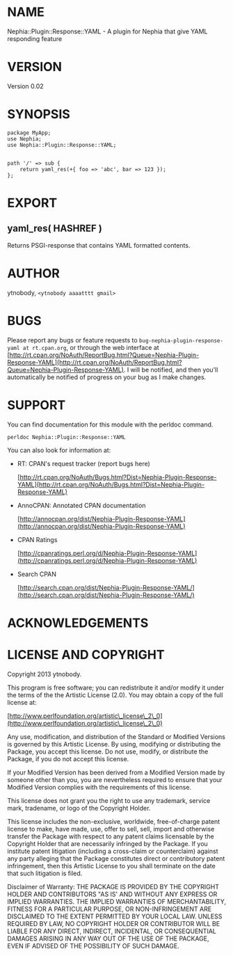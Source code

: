 # NAME

Nephia::Plugin::Response::YAML - A plugin for Nephia that give YAML responding feature

# VERSION

Version 0.02

# SYNOPSIS

    package MyApp;
    use Nephia;
    use Nephia::Plugin::Response::YAML;
    

    path '/' => sub {
        return yaml_res(+{ foo => 'abc', bar => 123 });
    };

# EXPORT

## yaml\_res( HASHREF )

Returns PSGI-response that contains YAML formatted contents.

# AUTHOR

ytnobody, `<ytnobody aaaatttt gmail>`

# BUGS

Please report any bugs or feature requests to `bug-nephia-plugin-response-yaml at rt.cpan.org`, or through
the web interface at [http://rt.cpan.org/NoAuth/ReportBug.html?Queue=Nephia-Plugin-Response-YAML](http://rt.cpan.org/NoAuth/ReportBug.html?Queue=Nephia-Plugin-Response-YAML).  I will be notified, and then you'll
automatically be notified of progress on your bug as I make changes.

# SUPPORT

You can find documentation for this module with the perldoc command.

    perldoc Nephia::Plugin::Response::YAML



You can also look for information at:

- RT: CPAN's request tracker (report bugs here)

    [http://rt.cpan.org/NoAuth/Bugs.html?Dist=Nephia-Plugin-Response-YAML](http://rt.cpan.org/NoAuth/Bugs.html?Dist=Nephia-Plugin-Response-YAML)

- AnnoCPAN: Annotated CPAN documentation

    [http://annocpan.org/dist/Nephia-Plugin-Response-YAML](http://annocpan.org/dist/Nephia-Plugin-Response-YAML)

- CPAN Ratings

    [http://cpanratings.perl.org/d/Nephia-Plugin-Response-YAML](http://cpanratings.perl.org/d/Nephia-Plugin-Response-YAML)

- Search CPAN

    [http://search.cpan.org/dist/Nephia-Plugin-Response-YAML/](http://search.cpan.org/dist/Nephia-Plugin-Response-YAML/)



# ACKNOWLEDGEMENTS



# LICENSE AND COPYRIGHT

Copyright 2013 ytnobody.

This program is free software; you can redistribute it and/or modify it
under the terms of the the Artistic License (2.0). You may obtain a
copy of the full license at:

[http://www.perlfoundation.org/artistic\_license\_2\_0](http://www.perlfoundation.org/artistic\_license\_2\_0)

Any use, modification, and distribution of the Standard or Modified
Versions is governed by this Artistic License. By using, modifying or
distributing the Package, you accept this license. Do not use, modify,
or distribute the Package, if you do not accept this license.

If your Modified Version has been derived from a Modified Version made
by someone other than you, you are nevertheless required to ensure that
your Modified Version complies with the requirements of this license.

This license does not grant you the right to use any trademark, service
mark, tradename, or logo of the Copyright Holder.

This license includes the non-exclusive, worldwide, free-of-charge
patent license to make, have made, use, offer to sell, sell, import and
otherwise transfer the Package with respect to any patent claims
licensable by the Copyright Holder that are necessarily infringed by the
Package. If you institute patent litigation (including a cross-claim or
counterclaim) against any party alleging that the Package constitutes
direct or contributory patent infringement, then this Artistic License
to you shall terminate on the date that such litigation is filed.

Disclaimer of Warranty: THE PACKAGE IS PROVIDED BY THE COPYRIGHT HOLDER
AND CONTRIBUTORS "AS IS' AND WITHOUT ANY EXPRESS OR IMPLIED WARRANTIES.
THE IMPLIED WARRANTIES OF MERCHANTABILITY, FITNESS FOR A PARTICULAR
PURPOSE, OR NON-INFRINGEMENT ARE DISCLAIMED TO THE EXTENT PERMITTED BY
YOUR LOCAL LAW. UNLESS REQUIRED BY LAW, NO COPYRIGHT HOLDER OR
CONTRIBUTOR WILL BE LIABLE FOR ANY DIRECT, INDIRECT, INCIDENTAL, OR
CONSEQUENTIAL DAMAGES ARISING IN ANY WAY OUT OF THE USE OF THE PACKAGE,
EVEN IF ADVISED OF THE POSSIBILITY OF SUCH DAMAGE.


